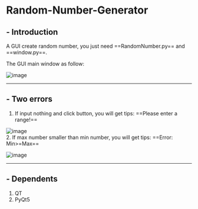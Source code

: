 # Random-Number-Generator
## - Introduction           

A GUI create random number, you just need ==RandomNumber.py== and ==window.py==.   

The GUI main window as follow:

![image](https://note.youdao.com/yws/api/personal/file/WEB7001eeac4ddbdf93b3a3ca25ba93b177?method=download&shareKey=f27375eab8e567137e6df8ee4478f5ce)          

---                

## - Two errors              

1. If input nothing and click button, you will get tips: ==Please enter a range!==   
 
![image](https://note.youdao.com/yws/api/personal/file/6EC6A73405EE4994B72BF9D65E5A0E0D?method=download&shareKey=b80af38a5167d599dbf243a1dd99814e)          
2. If max number smaller than min number, you will get tips: ==Error: Min>=Max==  

![image](https://note.youdao.com/yws/api/personal/file/69F88F576D3E4C04B55B71DAF02AD69A?method=download&shareKey=7cc6382f16f39fcf3ce26ee50952e281)            

---

## - Dependents            

1. QT
2. PyQt5

